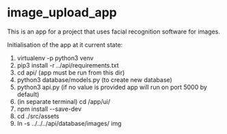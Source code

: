 
# image_upload_app
This is an app for a project that uses facial recognition software for images.

Initialisation of the app at it current state:

1. virtualenv -p python3 venv
2. pip3 install -r ../api/requirements.txt
3. cd api/
(app must be run from this dir)
4. python3 database/models.py
(to create new database)
5. python3 api.py <port>
(if no value is provided app will run on port 5000 by default)
6. (in separate terminal) cd /app/ui/
7. npm install --save-dev
8. cd ./src/assets
9. ln -s ../../../api/database/images/ img
